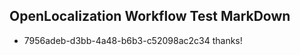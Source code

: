 ## OpenLocalization Workflow Test MarkDown
* 7956adeb-d3bb-4a48-b6b3-c52098ac2c34 thanks!

<!--HONumber=Aug16_HO4-->


